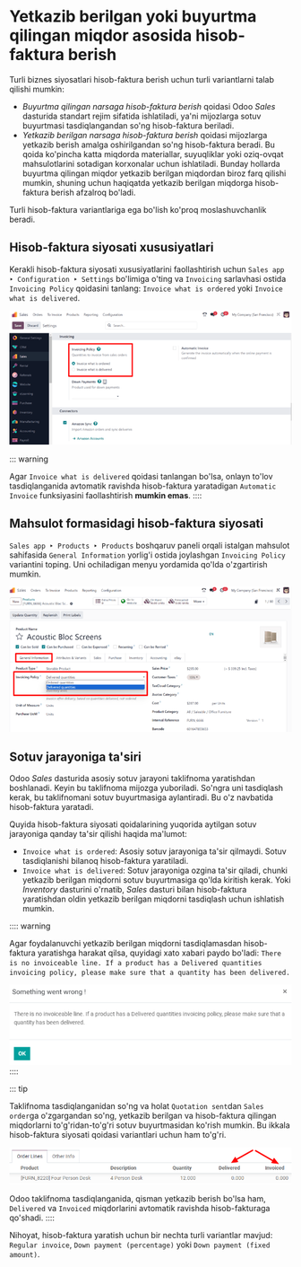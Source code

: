 # Yetkazib berilgan yoki buyurtma qilingan miqdor asosida hisob-faktura berish

Turli biznes siyosatlari hisob-faktura berish uchun turli variantlarni talab qilishi mumkin:

- *Buyurtma qilingan narsaga hisob-faktura berish* qoidasi Odoo *Sales* dasturida standart rejim sifatida ishlatiladi, ya'ni mijozlarga sotuv buyurtmasi tasdiqlangandan so'ng hisob-faktura beriladi.
- *Yetkazib berilgan narsaga hisob-faktura berish* qoidasi mijozlarga yetkazib berish amalga oshirilgandan so'ng hisob-faktura beradi. Bu qoida ko'pincha katta miqdorda materiallar, suyuqliklar yoki oziq-ovqat mahsulotlarini sotadigan korxonalar uchun ishlatiladi. Bunday hollarda buyurtma qilingan miqdor yetkazib berilgan miqdordan biroz farq qilishi mumkin, shuning uchun haqiqatda yetkazib berilgan miqdorga hisob-faktura berish afzalroq bo'ladi.

Turli hisob-faktura variantlariga ega bo'lish ko'proq moslashuvchanlik beradi.

## Hisob-faktura siyosati xususiyatlari

Kerakli hisob-faktura siyosati xususiyatlarini faollashtirish uchun `Sales app ‣ Configuration ‣ Settings` bo'limiga o'ting va `Invoicing` sarlavhasi ostida `Invoicing Policy` qoidasini tanlang: `Invoice what is ordered` yoki `Invoice what is delivered`.

![Odoo Sales dasturida hisob-faktura siyosatini tanlash.](invoicing_policy/invoicing-policy-setting.png)

::: warning

Agar `Invoice what is delivered` qoidasi tanlangan bo'lsa, onlayn to'lov tasdiqlanganida avtomatik ravishda hisob-faktura yaratadigan `Automatic Invoice` funksiyasini faollashtirish **mumkin emas**.
::::

## Mahsulot formasidagi hisob-faktura siyosati

`Sales app ‣ Products ‣ Products` boshqaruv paneli orqali istalgan mahsulot sahifasida `General Information` yorlig'i ostida joylashgan `Invoicing Policy` variantini toping. Uni ochiladigan menyu yordamida qo'lda o'zgartirish mumkin.

![Odoo Sales dasturida mahsulot formasida hisob-faktura siyosatini qanday o'zgartirish.](invoicing_policy/invoicing-policy-general-info-tab.png)

## Sotuv jarayoniga ta'siri

Odoo *Sales* dasturida asosiy sotuv jarayoni taklifnoma yaratishdan boshlanadi. Keyin bu taklifnoma mijozga yuboriladi. So'ngra uni tasdiqlash kerak, bu taklifnomani sotuv buyurtmasiga aylantiradi. Bu o'z navbatida hisob-faktura yaratadi.

Quyida hisob-faktura siyosati qoidalarining yuqorida aytilgan sotuv jarayoniga qanday ta'sir qilishi haqida ma'lumot:

- `Invoice what is ordered`: Asosiy sotuv jarayoniga ta'sir qilmaydi. Sotuv tasdiqlanishi bilanoq hisob-faktura yaratiladi.
- `Invoice what is delivered`: Sotuv jarayoniga ozgina ta'sir qiladi, chunki yetkazib berilgan miqdorni sotuv buyurtmasiga qo'lda kiritish kerak. Yoki *Inventory* dasturini o'rnatib, *Sales* dasturi bilan hisob-faktura yaratishdan oldin yetkazib berilgan miqdorni tasdiqlash uchun ishlatish mumkin.

:::: warning

Agar foydalanuvchi yetkazib berilgan miqdorni tasdiqlamasdan hisob-faktura yaratishga harakat qilsa, quyidagi xato xabari paydo bo'ladi:
`There is no invoiceable line. If a product has a Delivered quantities invoicing policy, please make sure that a quantity has been delivered.`

![Agar Yetkazib berilgan miqdorlar hisob-faktura siyosati tanlangan bo'lsa, miqdor yetkazib berilganiga ishonch hosil qiling.](invoicing_policy/invoicing-policy-error-message.png)
::::

::: tip

Taklifnoma tasdiqlanganidan so'ng va holat `Quotation sent`dan `Sales order`ga o'zgargandan so'ng, yetkazib berilgan va hisob-faktura qilingan miqdorlarni to'g'ridan-to'g'ri sotuv buyurtmasidan ko'rish mumkin. Bu ikkala hisob-faktura siyosati qoidasi variantlari uchun ham to'g'ri.

![Odoo Sales dasturida yetkazib berilgan va hisob-faktura qilingan miqdorlaringizni qanday ko'rish.](invoicing_policy/invoicing-policy-order-lines.png)

Odoo taklifnoma tasdiqlanganida, qisman yetkazib berish bo'lsa ham, `Delivered` va `Invoiced` miqdorlarini avtomatik ravishda hisob-fakturaga qo'shadi.
::::

Nihoyat, hisob-faktura yaratish uchun bir nechta turli variantlar mavjud: `Regular invoice`, `Down payment (percentage)` yoki `Down payment (fixed amount)`.